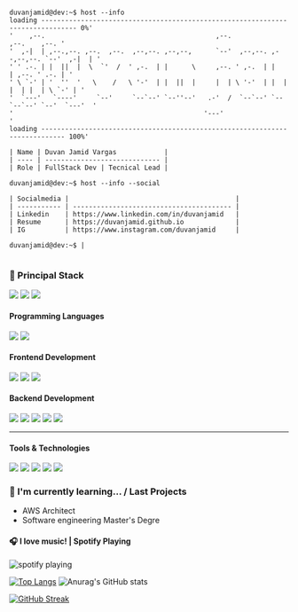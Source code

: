 ```console

duvanjamid@dev:~$ host --info    
loading ------------------------------------------------------------------------------- 0%'
'    ,--.                                           ,--.                     ,--.    ,--. '
'  ,-|  | ,--.,--. ,--.  ,--.  ,--,--. ,--,--,      `--'  ,--,--. ,--,--,--. `--'  ,-|  | ' 
' ' .-. | |  ||  |  \  `'  /  ' ,-.  | |      \     ,--. ' ,-.  | |        | ,--. ' .-. | ' 
' \ `-' | '  ''  '   \    /   \ '-'  | |  ||  |     |  | \ '-'  | |  |  |  | |  | \ `-' | ' 
'  `---'   `----'     `--'     `--`--' `--''--'   .-'  /  `--`--' `--`--`--' `--'  `---'  ' 
'                                                '---'                                    '
loading ---------------------------------------------------------------------------- 100%'

| Name | Duvan Jamid Vargas            |
| ---- | ----------------------------- |
| Role | FullStack Dev | Tecnical Lead |

duvanjamid@dev:~$ host --info --social   

| Socialmedia |                                          |
| ----------- | ---------------------------------------- |
| Linkedin    | https://www.linkedin.com/in/duvanjamid   |
| Resume      | https://duvanjamid.github.io             |
| IG          | https://www.instagram.com/duvanjamid     |

duvanjamid@dev:~$ | 
                                                                                         
  ```                                                                                           

<h3>
  🚀 Principal Stack
</h3> 
<p>
  <img src="https://img.shields.io/badge/java-white?style=for-the-badge&logo=java&logoColor=4EA94B">
  <img src="https://img.shields.io/badge/Springboot-green?style=for-the-badge&logo=springboot&logoColor=white">
  <img src="https://img.shields.io/badge/Angular-DD0031?style=for-the-badge&logo=angular&logoColor=white">
</p>

<h4>Programming Languages</h4>
<p>
  <img src="https://img.shields.io/badge/Java-blue?style=for-the-badge&logo=java&logoColor=black">

  <img src="https://img.shields.io/badge/JavaScript-F7DF1E?style=for-the-badge&logo=javascript&logoColor=black">
</p>
<h4>Frontend Development</h4>
<p>
  <img src="https://img.shields.io/badge/HTML5-E34F26?style=for-the-badge&logo=html5&logoColor=white">
  <img src="https://img.shields.io/badge/CSS3-1572B6?style=for-the-badge&logo=css3&logoColor=white">
  <img src="https://img.shields.io/badge/Angular-DD0031?style=for-the-badge&logo=angular&logoColor=white">
</p>
<h4>Backend Development</h4>
<p>
  <img src="https://img.shields.io/badge/Node.js-339933?style=for-the-badge&logo=nodedotjs&logoColor=white">
  <img src="https://img.shields.io/badge/Express.js-000000?style=for-the-badge&logo=express&logoColor=white">
  <img src="https://img.shields.io/badge/MongoDB-white?style=for-the-badge&logo=mongodb&logoColor=4EA94B">
   <img src="https://img.shields.io/badge/Mongoose-00C58E?style=for-the-badge">
  <img src="https://img.shields.io/badge/MySQL-005C84?style=for-the-badge&logo=mysql&logoColor=white">
</p>

---

<h4>Tools & Technologies</h4>
<p>
  <img src="https://img.shields.io/badge/Git-F05032?style=for-the-badge&logo=git&logoColor=white">
  <img src="https://img.shields.io/badge/GitHub-100000?style=for-the-badge&logo=github&logoColor=white">
  <img src="https://img.shields.io/badge/Linux-FCC624?style=for-the-badge&logo=linux&logoColor=black">
  <img src="https://img.shields.io/badge/Postman-FF6C37?style=for-the-badge&logo=Postman&logoColor=white">
  <img src="https://img.shields.io/badge/Heroku-430098?style=for-the-badge&logo=heroku&logoColor=white">
</p>

### 🤯 I'm currently learning... / Last Projects

- AWS Architect
- Software engineering Master's Degre



#### 🎧 I love music! | Spotify Playing



<img src="https://spotify-now-playing-duvanjamid.vercel.app/api?theme=material-you" alt="spotify playing"  />

[![Top Langs](https://github-readme-stats.vercel.app/api/top-langs/?username=duvanjamid&show_icons=true&theme=radical)](https://github.com/anuraghazra/github-readme-stats)
![Anurag's GitHub stats](https://github-readme-stats.vercel.app/api?username=duvanjamid&show_icons=true&theme=radical)


[![GitHub Streak](http://github-readme-streak-stats.herokuapp.com?user=duvanjamid&theme=bear&background=DD272700&dates=00C4FF&border=E03C8A)](https://git.io/streak-stats)

<!--
**duvanjamid/duvanjamid** is a ✨ _special_ ✨ repository because its `README.md` (this file) appears on your GitHub profile.

Here are some ideas to get you started:

- 🔭 I’m currently working on ...
- 🌱 I’m currently learning ...
- 👯 I’m looking to collaborate on ...
- 🤔 I’m looking for help with ...
- 💬 Ask me about ...
- 📫 How to reach me: ...
- 😄 Pronouns: ...
- ⚡ Fun fact: ...
-->
